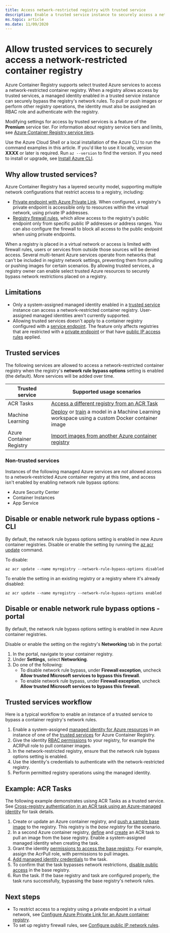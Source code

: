 ```yaml
---
title: Access network-restricted registry with trusted service
description: Enable a trusted service instance to securely access a network-restricted container registry using a system-assigned managed identity 
ms.topic: article
ms.date: 11/09/2020
---
```


# Allow trusted services to securely access a network-restricted container registry

Azure Container Registry supports select trusted Azure services to access a network-restricted container registry. When a registry allows access by trusted services, a managed identity enabled in a trusted service instance can securely bypass the registry's network rules. To pull or push images or perform other registry operations, the identity must also be assigned an RBAC role and authenticate with the registry.

Modifying settings for access by trusted services is a feature of the **Premium** service tier. For information about registry service tiers and limits, see [Azure Container Registry service tiers](container-registry-skus.md).

Use the Azure Cloud Shell or a local installation of the Azure CLI to run the command examples in this article. If you'd like to use it locally, version **XXXX** or later is required. Run `az --version` to find the version. If you need to install or upgrade, see [Install Azure CLI](/cli/azure/install-azure-cli).

## Why allow trusted services?

Azure Container Registry has a layered security model, supporting multiple network configurations that restrict access to a registry, including:

* [Private endpoint with Azure Private Link](container-registry-private-link.md). When configured, a registry's private endpoint is accessible only to resources within the virtual network, using private IP addresses.  
* [Registry firewall rules](container-registry-access-selected-networks.md), which allow access to the registry's public endpoint only from specific public IP addresses or address ranges. You can also configure the firewall to block all access to the public endpoint when using private endpoints.

When a registry is placed in a virtual network or access is limited with firewall rules, users or services from outside those sources will be denied access. Several multi-tenant Azure services operate from networks that can't be included in registry network settings, preventing them from pulling or pushing images for certain scenarios. By allowing trusted services, a registry owner can enable select trusted Azure resources to securely bypass network restrictions placed on a registry. 

## Limitations

* Only a system-assigned managed identity enabled in a [trusted service](#trusted-services) instance can access a network-restricted container registry. User-assigned managed identities aren't currently supported.
* Allowing trusted services doesn't apply to a container registry configured with a [service endpoint](container-registry-vnet.md). The feature only affects registries that are restricted with a [private endpoint](container-registry-private-link.md) or that have [public IP access rules](container-registry-access-selected-networks.md) applied. 

## Trusted services

The following services are allowed to access a network-restricted container registry when the registry's **network rule bypass options** setting is enabled (the default). More services will be added over time.

|Trusted service  |Supported usage scenarios  |
|---------|---------|
|ACR Tasks     | [Access a different registry from an ACR Task](container-registry-tasks-cross-registry-authentication.md)       |
|Machine Learning | [Deploy](../machine-learning/how-to-deploy-custom-docker-image.md) or [train](../machine-learning/how-to-train-with-custom-image.md) a model in a Machine Learning workspace using a custom Docker container image |
|Azure Container Registry | [Import images from another Azure container registry](container-registry-import-images.md#import-from-an-azure-container-registry-in-the-same-ad-tenant) | 

### Non-trusted services

Instances of the following managed Azure services are *not* allowed access to a network-restricted Azure container registry at this time, and access isn't enabled by enabling network rule bypass options:

* Azure Security Center
* Container Instances
* App Service

## Disable or enable network rule bypass options - CLI

By default, the network rule bypass options setting is enabled in new Azure container registries. Disable or enable the setting by running the [az acr update](/cli/azure/acr#az-acr-update) command.

To disable:

```azurecli
az acr update --name myregistry --network-rule-bypass-options disabled
```

To enable the setting in an existing registry or a registry where it's already disabled:

```azurecli
az acr update --name myregistry --network-rule-bypass-options enabled
```

## Disable or enable network rule bypass options - portal

By default, the network rule bypass options setting is enabled in new Azure container registries. 

Disable or enable the setting on the registry's **Networking** tab in the portal:

1. In the portal, navigate to your container registry.
1. Under **Settings**, select **Networking**. 
1. Do one of the following:
    * To disable network rule bypass, under **Firewall exception**, uncheck **Allow trusted Microsoft services to bypass this firewall**. 
    * To enable network rule bypass, under **Firewall exception**, uncheck **Allow trusted Microsoft services to bypass this firewall**. 

## Trusted services workflow

Here is a typical workflow to enable an instance of a trusted service to bypass a container registry's network rules.

1. Enable a system-assigned [managed identity for Azure resources](../active-directory/managed-identities-azure-resources/overview.md) in an instance of one of the [trusted services](#trusted-services) for Azure Container Registry.
1. Give the identity [RBAC permissions](container-registry-roles.md) to your registry, for example the ACRPull role to pull container images.
1. In the network-restricted registry, ensure that the network rule bypass options setting is enabled. 
1. Use the identity's credentials to authenticate with the network-restricted registry. 
1. Perform permitted registry operations using the managed identity.

## Example: ACR Tasks

The following example demonstrates usisng ACR Tasks as a trusted service. See [Cross-registry authentication in an ACR task using an Azure-managed identity](container-registry-tasks-cross-registry-authentication.md) for task details.

1. Create or update an Azure container registry, and [push a sample base image](container-registry-tasks-cross-registry-authentication.md#prepare-base-registry) to the registry. This registry is the *base registry* for the scenario.
1. In a second Azure container registry, [define](container-registry-tasks-cross-registry-authentication.md#define-task-steps-in-yaml-file) and [create](container-registry-tasks-cross-registry-authentication.md#option-2-create-task-with-system-assigned-identity) an ACR task to pull an image from the base registry. Enable a system-assigned managed identity when creating the task.
1. Grant the identity [permissions to access the base registry](container-registry-tasks-authentication-managed-identity.md#3-grant-the-identity-permissions-to-access-other-azure-resources). For example, assign the AcrPull role, with permissions to pull images.
1. [Add managed identity credentials](container-registry-tasks-authentication-managed-identity.md#4-optional-add-credentials-to-the-task) to the task.
1. To confirm that the task bypasses network restrictions, [disable public access](container-registry-access-selected-networks.md#disable-public-network-access) in the base registry.
1. Run the task. If the base registry and task are configured properly, the task runs successfully, bypassing the base registry's network rules.

## Next steps

* To restrict access to a registry using a private endpoint in a virtual network, see [Configure Azure Private Link for an Azure container registry](container-registry-private-link.md).
* To set up registry firewall rules, see [Configure public IP network rules](container-registry-access-selected-networks.md).
